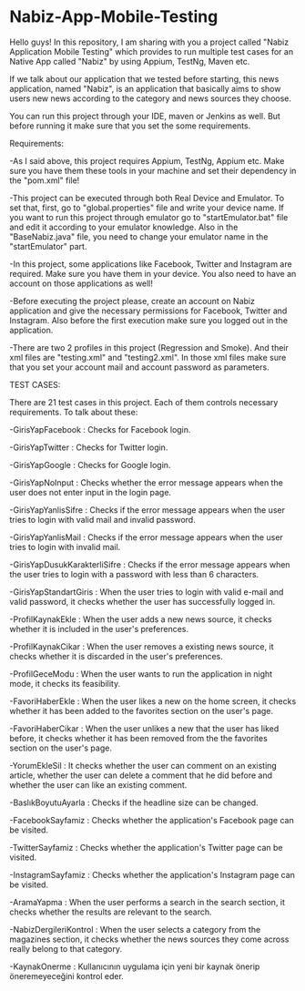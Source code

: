 # Nabiz-App-Mobile-Testing

Hello guys! In this repository, I am sharing with you a project called "Nabiz Application Mobile Testing" which provides to run multiple test cases for an Native App called "Nabiz" by using Appium, TestNg, Maven etc.

If we talk about our application that we tested before starting, this news application, named "Nabiz", is an application that basically aims to show users new news according to the category and news sources they choose.

You can run this project through your IDE, maven or Jenkins as well. But before running it make sure that you set the some requirements.

Requirements:

-As I said above, this project requires Appium, TestNg, Appium etc. Make sure you have them these tools in your machine and set their dependency in the "pom.xml" file!

-This project can be executed through both Real Device and Emulator. To set that, first, go to "global.properties" file and write your device name. If you want to run this project through emulator go to "startEmulator.bat" file and edit it according to your emulator knowledge. Also in the "BaseNabiz.java" file, you need to change your emulator name in the "startEmulator" part.

-In this project, some applications like Facebook, Twitter and Instagram are required. Make sure you have them in your device. You also need to have an account on those applications as well!

-Before executing the project please, create an account on Nabiz application and give the necessary permissions for Facebook, Twitter and Instagram. Also before the first execution make sure you logged out in the application.

-There are two 2 profiles in this project (Regression and Smoke). And their xml files are "testing.xml" and "testing2.xml". In those xml files make sure that you set your account mail and account password as parameters.





TEST CASES:

There are 21 test cases in this project. Each of them controls necessary requirements. To talk about these:

-GirisYapFacebook : Checks for Facebook login.

-GirisYapTwitter : Checks for Twitter login.

-GirisYapGoogle : Checks for Google login.

-GirisYapNoInput : Checks whether the error message appears when the user does not enter input in the login page.

-GirisYapYanlisSifre : Checks if the error message appears when the user tries to login with valid mail and invalid password.

-GirisYapYanlisMail : Checks if the error message appears when the user tries to login with invalid mail.

-GirisYapDusukKarakterliSifre : Checks if the error message appears when the user tries to login with a password with less than 6 characters.

-GirisYapStandartGiris : When the user tries to login with valid e-mail and valid password, it checks whether the user has successfully logged in.

-ProfilKaynakEkle : When the user adds a new news source, it checks whether it is included in the user's preferences.

-ProfilKaynakCikar : When the user removes a existing news source, it checks whether it is discarded in the user's preferences.

-ProfilGeceModu : When the user wants to run the application in night mode, it checks its feasibility.

-FavoriHaberEkle : When the user likes a new on the home screen, it checks whether it has been added to the favorites section on the user's page.

-FavoriHaberCikar : When the user unlikes a new that the user has liked before, it checks whether it has been removed from the the favorites section on the user's page.

-YorumEkleSil : It checks whether the user can comment on an existing article, whether the user can delete a comment that he did before and whether the user can like an existing comment.

-BaslıkBoyutuAyarla : Checks if the headline size can be changed.

-FacebookSayfamiz : Checks whether the application's Facebook page can be visited.

-TwitterSayfamiz : Checks whether the application's Twitter page can be visited.

-InstagramSayfamiz : Checks whether the application's Instagram page can be visited.

-AramaYapma : When the user performs a search in the search section, it checks whether the results are relevant to the search.

-NabizDergileriKontrol : When the user selects a category from the magazines section, it checks whether the news sources they come across really belong to that category.

-KaynakOnerme : Kullanıcının uygulama için yeni bir kaynak önerip öneremeyeceğini kontrol eder.



